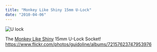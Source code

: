```yaml
---
title: "Monkey Like Shiny 15mm U-Lock"
date: "2010-04-06"
---
```


![](images/ulock01.jpg "U lock")

The [Monkey Like Shiny](http://monkeylikeshiny.blogspot.com/) 15mm U-Lock Socket! <https://www.flickr.com/photos/guidoline/albums/72157623747953976>
